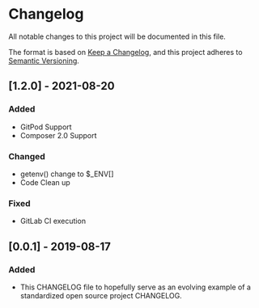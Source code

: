 # Changelog
All notable changes to this project will be documented in this file.

The format is based on [Keep a Changelog](https://keepachangelog.com/en/1.0.0/),
and this project adheres to [Semantic Versioning](https://semver.org/spec/v2.0.0.html).

## [1.2.0] - 2021-08-20
### Added
- GitPod Support
- Composer 2.0 Support

### Changed
- getenv() change to $_ENV[]
- Code Clean up

### Fixed
- GitLab CI execution

## [0.0.1] - 2019-08-17
### Added
- This CHANGELOG file to hopefully serve as an evolving example of a standardized open source project CHANGELOG.
